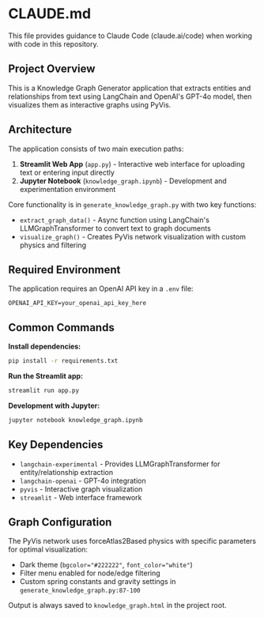 # CLAUDE.md

This file provides guidance to Claude Code (claude.ai/code) when working with code in this repository.

## Project Overview

This is a Knowledge Graph Generator application that extracts entities and relationships from text using LangChain and OpenAI's GPT-4o model, then visualizes them as interactive graphs using PyVis.

## Architecture

The application consists of two main execution paths:
1. **Streamlit Web App** (`app.py`) - Interactive web interface for uploading text or entering input directly
2. **Jupyter Notebook** (`knowledge_graph.ipynb`) - Development and experimentation environment

Core functionality is in `generate_knowledge_graph.py` with two key functions:
- `extract_graph_data()` - Async function using LangChain's LLMGraphTransformer to convert text to graph documents
- `visualize_graph()` - Creates PyVis network visualization with custom physics and filtering

## Required Environment

The application requires an OpenAI API key in a `.env` file:
```
OPENAI_API_KEY=your_openai_api_key_here
```

## Common Commands

**Install dependencies:**
```bash
pip install -r requirements.txt
```

**Run the Streamlit app:**
```bash
streamlit run app.py
```

**Development with Jupyter:**
```bash
jupyter notebook knowledge_graph.ipynb
```

## Key Dependencies

- `langchain-experimental` - Provides LLMGraphTransformer for entity/relationship extraction
- `langchain-openai` - GPT-4o integration 
- `pyvis` - Interactive graph visualization
- `streamlit` - Web interface framework

## Graph Configuration

The PyVis network uses forceAtlas2Based physics with specific parameters for optimal visualization:
- Dark theme (`bgcolor="#222222"`, `font_color="white"`)
- Filter menu enabled for node/edge filtering
- Custom spring constants and gravity settings in `generate_knowledge_graph.py:87-100`

Output is always saved to `knowledge_graph.html` in the project root.